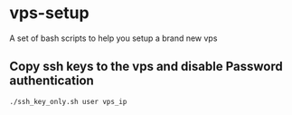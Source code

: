 # vps-setup
A set of bash scripts to help you setup a brand new vps

## Copy ssh keys to the vps and disable Password authentication

`./ssh_key_only.sh user vps_ip`
